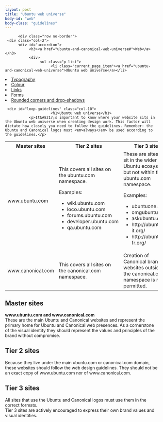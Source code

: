 ```yaml
---
layout: post
title: "Ubuntu web universe"
body-id: "web"
body-class: "guidelines"
---
```



          <div class="row no-border">
     <div class="col-2">
          <div id="accordion">
               <h3><a href="ubuntu-and-canonical-web-universe#">Web</a></h3>
               <div>
                    <ul class="p-list">
                         <li class="current_page_item"><a href="ubuntu-and-canonical-web-universe">Ubuntu web universe</a></li>
<li class="p-list__item"><a href="http://design.ubuntu.com/web/typography">Typography</a></li>
<li class="p-list__item"><a href="colour">Colour</a></li>
<li class="p-list__item"><a href="links">Links</a></li>
<li class="p-list__item"><a href="forms">Forms</a></li>
<li class="p-list__item"><a href="rounded-corners-and-drop-shadows">Rounded corners and drop-shadows</a></li>
                    </ul>
               </div>
          </div>
     </div>

     <div id="loop-guidelines" class="col-10">
                         <h1>Ubuntu web universe</h1>
               <p>It&#8217;s important to know where your website sits in the Ubuntu web universe when creating design work. This factor will dictate how closely you need to follow the guidelines. Remember: the Ubuntu and Canonical logos must <em>always</em> be used according to the guidelines.</p>
<table>
<tr>
<th scope="col">Master sites</th>
<th scope="col">Tier 2 sites</th>
<th scope="col">Tier 3 sites</th>
</tr>
<tr>
<td>www.ubuntu.com</td>
<td>
This covers all sites on the ubuntu.com namespace.</p>
<p>Examples:</p>
<ul class="p-list">
<li class="p-list__item">wiki.ubuntu.com</li>
<li class="p-list__item">loco.ubuntu.com</li>
<li class="p-list__item">forums.ubuntu.com</li>
<li class="p-list__item">developer.ubuntu.com</li>
<li class="p-list__item">qa.ubuntu.com</li>
</ul>
</td>
<td>
These are sites that sit in the wider Ubuntu ecosystem but not within the ubuntu.com namespace.</p>
<p>Examples:</p>
<ul class="p-list">
<li class="p-list__item">ubuntuone.com</li>
<li class="p-list__item">omgubuntu.co.uk</li>
<li class="p-list__item">askubuntu.com</li>
<li class="p-list__item">http://ubuntu-it.org/</li>
<li class="p-list__item">http://ubuntu-fr.org/</li>
</ul>
</td>
</tr>
<tr>
<td>www.canonical.com</td>
<td>This covers all sites on the canonical.com namespace.</td>
<td>Creation of Canonical branded websites outside of the canonical.com namespace is not permitted.</td>
</tr>
</table>
<h2>Master sites</h2>
<p><strong>www.ubuntu.com and www.canonical.com</strong><br />
These are the main Ubuntu and Canonical websites and represent the primary home for Ubuntu and Canonical web presences. As a cornerstone of the visual identity they should represent the values and principles of the brand without compromise.</p>
<h2>Tier 2 sites</h2>
<p>Because they live under the main ubuntu.com or canonical.com  domain, these websites should follow the web design guidelines. They should not be an exact copy of www.ubuntu.com nor of www.canonical.com.</p>
<h2>Tier 3 sites</h2>
<p>All sites that use the Ubuntu and Canonical logos must use them in the correct formats.<br />
Tier 3 sites are actively encouraged to express their own brand values and visual identities.</p>



